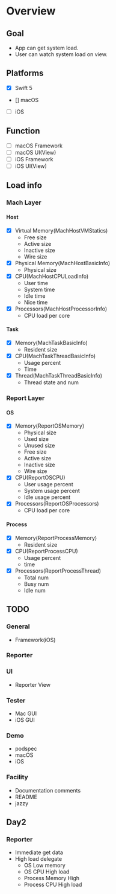 # Overview
## Goal
- App can get system load.
- User can watch system load on view.

## Platforms
- [x] Swift 5
- [] macOS
- [ ] iOS

## Function
- [ ] macOS Framework
- [ ] macOS UI(View)
- [ ] iOS Framework
- [ ] iOS UI(View)

## Load info
### Mach Layer
#### Host
- [x] Virtual Memory(MachHostVMStatics)
  - Free size
  - Active size
  - Inactive size
  - Wire size
- [x] Physical Memory(MachHostBasicInfo)
  - Physical size
- [x] CPU(MachHostCPULoadInfo)
  - User time
  - System time
  - Idle time
  - Nice time
- [x] Processors(MachHostProcessorInfo) 
  - CPU load per core
#### Task
- [x] Memory(MachTaskBasicInfo)
  - Resident size
- [x] CPU(MachTaskThreadBasicInfo)
  - Usage percent
  - Time
- [x] Thread(MachTaskThreadBasicInfo)
  - Thread state and num

### Report Layer
#### OS
- [x] Memory(ReportOSMemory)
  - Physical size
  - Used size
  - Unused size
  - Free size
  - Active size
  - Inactive size
  - Wire size
- [x] CPU(ReportOSCPU)
  - User usage percent
  - System usage percent
  - Idle usage percent
- [x] Processors(ReportOSProcessors)
  - CPU load per core
#### Process
- [x] Memory(ReportProcessMemory)
  - Resident size
- [x] CPU(ReportProcessCPU)
  - Usage percent
  - time
- [x] Processors(ReportProcessThread)
  - Total num
  - Busy num
  - Idle num

## TODO
### General
  - Framework(iOS)
### Reporter
### UI
  - Reporter View
### Tester
  - Mac GUI
  - iOS GUI
### Demo
  - podspec
  - macOS
  - iOS
### Facility
  - Documentation comments
  - README
  - jazzy

## Day2
### Reporter
  - Immediate get data
  - High load delegate
    - OS Low memory
    - OS CPU High load
    - Process Memory High
    - Process CPU High load
